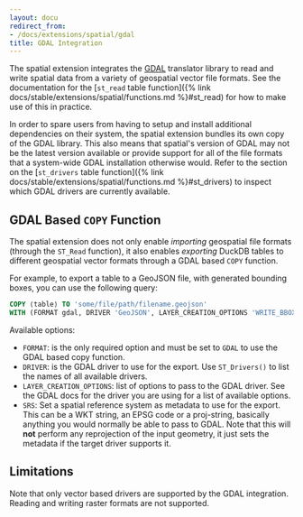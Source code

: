 ```yaml
---
layout: docu
redirect_from:
- /docs/extensions/spatial/gdal
title: GDAL Integration
---
```


The spatial extension integrates the [GDAL](https://gdal.org/en/latest/) translator library to read and write spatial data from a variety of geospatial vector file formats. See the documentation for the [`st_read` table function]({% link docs/stable/extensions/spatial/functions.md %}#st_read) for how to make use of this in practice.

In order to spare users from having to setup and install additional dependencies on their system, the spatial extension bundles its own copy of the GDAL library. This also means that spatial's version of GDAL may not be the latest version available or provide support for all of the file formats that a system-wide GDAL installation otherwise would. Refer to the section on the [`st_drivers` table function]({% link docs/stable/extensions/spatial/functions.md %}#st_drivers) to inspect which GDAL drivers are currently available.

## GDAL Based `COPY` Function

The spatial extension does not only enable _importing_ geospatial file formats (through the `ST_Read` function), it also enables _exporting_ DuckDB tables to different geospatial vector formats through a GDAL based `COPY` function.

For example, to export a table to a GeoJSON file, with generated bounding boxes, you can use the following query:

```sql
COPY ⟨table⟩ TO 'some/file/path/filename.geojson'
WITH (FORMAT gdal, DRIVER 'GeoJSON', LAYER_CREATION_OPTIONS 'WRITE_BBOX=YES');
```

Available options:

* `FORMAT`: is the only required option and must be set to `GDAL` to use the GDAL based copy function.
* `DRIVER`: is the GDAL driver to use for the export. Use `ST_Drivers()` to list the names of all available drivers.
* `LAYER_CREATION_OPTIONS`: list of options to pass to the GDAL driver. See the GDAL docs for the driver you are using for a list of available options.
* `SRS`: Set a spatial reference system as metadata to use for the export. This can be a WKT string, an EPSG code or a proj-string, basically anything you would normally be able to pass to GDAL. Note that this will **not** perform any reprojection of the input geometry, it just sets the metadata if the target driver supports it.

## Limitations

Note that only vector based drivers are supported by the GDAL integration. Reading and writing raster formats are not supported.